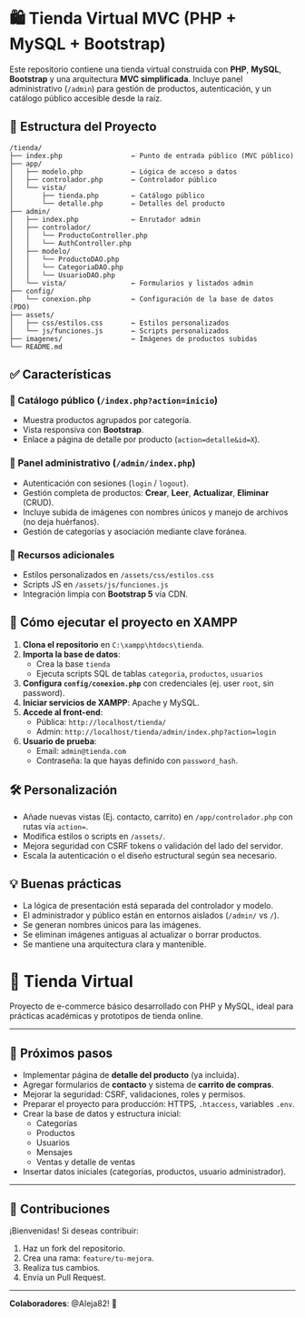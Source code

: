 # 🛍️ Tienda Virtual MVC (PHP + MySQL + Bootstrap)

Este repositorio contiene una tienda virtual construida con **PHP**, **MySQL**, **Bootstrap** y una arquitectura **MVC simplificada**. Incluye panel administrativo (`/admin`) para gestión de productos, autenticación, y un catálogo público accesible desde la raíz.

## 📁 Estructura del Proyecto

```
/tienda/
├── index.php                 ← Punto de entrada público (MVC público)
├── app/
│   ├── modelo.php            ← Lógica de acceso a datos
│   ├── controlador.php       ← Controlador público
│   └── vista/
│       ├── tienda.php        ← Catálogo público
│       └── detalle.php       ← Detalles del producto
├── admin/
│   ├── index.php             ← Enrutador admin
│   ├── controlador/
│   │   └── ProductoController.php
│   │   └── AuthController.php
│   ├── modelo/
│   │   └── ProductoDAO.php
│   │   └── CategoriaDAO.php
│   │   └── UsuarioDAO.php
│   └── vista/                ← Formularios y listados admin
├── config/
│   └── conexion.php          ← Configuración de la base de datos (PDO)
├── assets/
│   ├── css/estilos.css       ← Estilos personalizados
│   └── js/funciones.js       ← Scripts personalizados
├── imagenes/                 ← Imágenes de productos subidas
└── README.md
```

## ✅ Características

### 🔹 Catálogo público (`/index.php?action=inicio`)
- Muestra productos agrupados por categoría.
- Vista responsiva con **Bootstrap**.
- Enlace a página de detalle por producto (`action=detalle&id=X`).

### 🔐 Panel administrativo (`/admin/index.php`)
- Autenticación con sesiones (`login` / `logout`).
- Gestión completa de productos: **Crear**, **Leer**, **Actualizar**, **Eliminar** (CRUD).
- Incluye subida de imágenes con nombres únicos y manejo de archivos (no deja huérfanos).
- Gestión de categorías y asociación mediante clave foránea.

### 🎨 Recursos adicionales
- Estilos personalizados en `/assets/css/estilos.css`
- Scripts JS en `/assets/js/funciones.js`
- Integración limpia con **Bootstrap 5** vía CDN.

## 🚀 Cómo ejecutar el proyecto en XAMPP

1. **Clona el repositorio** en `C:\xampp\htdocs\tienda`.
2. **Importa la base de datos**:
   - Crea la base `tienda`
   - Ejecuta scripts SQL de tablas `categoria`, `productos`, `usuarios`
3. **Configura `config/conexion.php`** con credenciales (ej. user `root`, sin password).
4. **Iniciar servicios de XAMPP**: Apache y MySQL.
5. **Accede al front-end**:
   - Pública: `http://localhost/tienda/`
   - Admin: `http://localhost/tienda/admin/index.php?action=login`
6. **Usuario de prueba**:
   - Email: `admin@tienda.com`
   - Contraseña: la que hayas definido con `password_hash`.

## 🛠️ Personalización

- Añade nuevas vistas (Ej. contacto, carrito) en `/app/controlador.php` con rutas vía `action=`.
- Modifica estilos o scripts en `/assets/`.
- Mejora seguridad con CSRF tokens o validación del lado del servidor.
- Escala la autenticación o el diseño estructural según sea necesario.

## 💡 Buenas prácticas

- La lógica de presentación está separada del controlador y modelo.
- El administrador y público están en entornos aislados (`/admin/` vs `/`).
- Se generan nombres únicos para las imágenes.
- Se eliminan imágenes antiguas al actualizar o borrar productos.
- Se mantiene una arquitectura clara y mantenible.

# 🛒 Tienda Virtual

Proyecto de e-commerce básico desarrollado con PHP y MySQL, ideal para prácticas académicas y prototipos de tienda online.

---

## 📝 Próximos pasos

- Implementar página de **detalle del producto** (ya incluida).
- Agregar formularios de **contacto** y sistema de **carrito de compras**.
- Mejorar la seguridad: CSRF, validaciones, roles y permisos.
- Preparar el proyecto para producción: HTTPS, `.htaccess`, variables `.env`.
- Crear la base de datos y estructura inicial:
  - Categorías
  - Productos
  - Usuarios
  - Mensajes
  - Ventas y detalle de ventas
- Insertar datos iniciales (categorías, productos, usuario administrador).

---

## 📌 Contribuciones

¡Bienvenidas! Si deseas contribuir:

1. Haz un fork del repositorio.
2. Crea una rama: `feature/tu-mejora`.
3. Realiza tus cambios.
4. Envía un Pull Request.

---
 
**Colaboradores**: @Aleja82! 🚀
